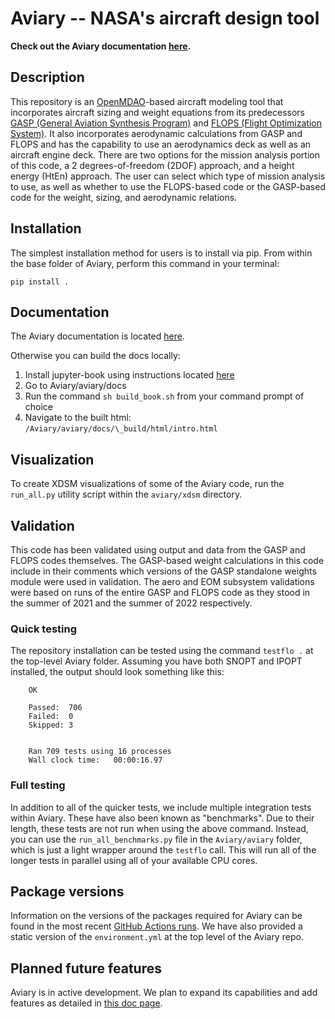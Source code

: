 # Aviary -- NASA's aircraft design tool

**Check out the Aviary documentation [here](https://openmdao.github.io/om-Aviary/intro.html).**

## Description

This repository is an [OpenMDAO](https://openmdao.org/)-based aircraft modeling tool that incorporates aircraft sizing and weight equations from its predecessors [GASP (General Aviation Synthesis Program)](https://ntrs.nasa.gov/api/citations/19810010563/downloads/19810010563.pdf) and [FLOPS (Flight Optimization System)](https://software.nasa.gov/software/LAR-18934-1).
It also incorporates aerodynamic calculations from GASP and FLOPS and has the capability to use an aerodynamics deck as well as an aircraft engine deck.
There are two options for the mission analysis portion of this code, a 2 degrees-of-freedom (2DOF) approach, and a height energy (HtEn) approach.
The user can select which type of mission analysis to use, as well as whether to use the FLOPS-based code or the GASP-based code for the weight, sizing, and aerodynamic relations.

## Installation

The simplest installation method for users is to install via pip.
From within the base folder of Aviary, perform this command in your terminal:

    pip install .

## Documentation

The Aviary documentation is located [here](https://openmdao.github.io/om-Aviary/intro.html).

Otherwise you can build the docs locally:

1. Install jupyter-book using instructions located [here](https://jupyterbook.org/en/stable/start/overview.html
)
2. Go to Aviary/aviary/docs
3. Run the command `sh build_book.sh` from your command prompt of choice
4. Navigate to the built html: `/Aviary/aviary/docs/\_build/html/intro.html`

## Visualization

To create XDSM visualizations of some of the Aviary code, run the `run_all.py` utility script within the `aviary/xdsm` directory.

## Validation

This code has been validated using output and data from the GASP and FLOPS codes themselves. The GASP-based weight calculations in this code include in their comments which versions of the GASP standalone weights module were used in validation. The aero and EOM subsystem validations were based on runs of the entire GASP and FLOPS code as they stood in the summer of 2021 and the summer of 2022 respectively.

### Quick testing

The repository installation can be tested using the command ``testflo .`` at the top-level Aviary folder. Assuming you have both SNOPT and IPOPT installed, the output should look something like this:

        OK

        Passed:  706
        Failed:  0
        Skipped: 3


        Ran 709 tests using 16 processes
        Wall clock time:   00:00:16.97

### Full testing

In addition to all of the quicker tests, we include multiple integration tests within Aviary.
These have also been known as "benchmarks".
Due to their length, these tests are not run when using the above command.
Instead, you can use the `run_all_benchmarks.py` file in the `Aviary/aviary` folder, which is just a light wrapper around the `testflo` call.
This will run all of the longer tests in parallel using all of your available CPU cores.

## Package versions

Information on the versions of the packages required for Aviary can be found in the most recent [GitHub Actions runs](https://github.com/OpenMDAO/Aviary/actions).
We have also provided a static version of the `environment.yml` at the top level of the Aviary repo.

## Planned future features

Aviary is in active development.
We plan to expand its capabilities and add features as detailed in [this doc page](https://openmdao.github.io/om-Aviary/misc_resources/planned_future_features.html).
